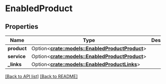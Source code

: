 # EnabledProduct

## Properties

Name | Type | Description | Notes
------------ | ------------- | ------------- | -------------
**product** | Option<[**crate::models::EnabledProductProduct**](EnabledProductProduct.md)> |  | 
**service** | Option<[**crate::models::EnabledProductProduct**](EnabledProductProduct.md)> |  | 
**_links** | Option<[**crate::models::EnabledProductLinks**](EnabledProductLinks.md)> |  | 

[[Back to API list]](../README.md#documentation-for-api-endpoints) [[Back to README]](../README.md)


